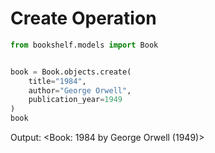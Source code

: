 # Create Operation

```python
from bookshelf.models import Book


book = Book.objects.create(
    title="1984",
    author="George Orwell",
    publication_year=1949
)
book
```

Output:
<Book: 1984 by George Orwell (1949)>
